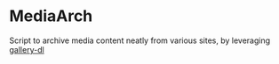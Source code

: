 # MediaArch

Script to archive media content neatly from various sites, by leveraging [gallery-dl](https://github.com/mikf/gallery-dl)
